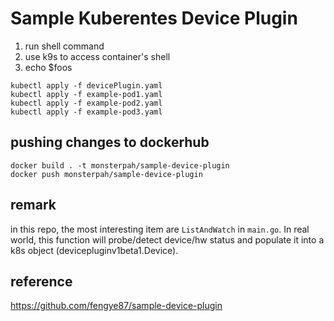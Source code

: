 # Sample Kuberentes Device Plugin

1. run shell command
2. use k9s to access container's shell
3. echo $foos

```shell
kubectl apply -f devicePlugin.yaml
kubectl apply -f example-pod1.yaml
kubectl apply -f example-pod2.yaml
kubectl apply -f example-pod3.yaml
```

## pushing changes to dockerhub
```
docker build . -t monsterpah/sample-device-plugin
docker push monsterpah/sample-device-plugin
```

## remark

in this repo, the most interesting item are `ListAndWatch` in `main.go`.
In real world, this function will probe/detect device/hw status and populate it into a k8s object (devicepluginv1beta1.Device).


## reference
https://github.com/fengye87/sample-device-plugin